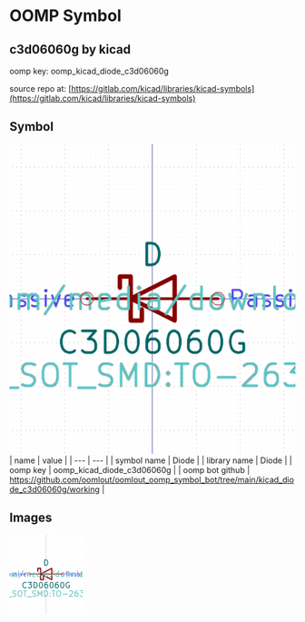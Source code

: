 # OOMP Symbol  
## c3d06060g  by kicad  
  
oomp key: oomp_kicad_diode_c3d06060g  
  
source repo at: [https://gitlab.com/kicad/libraries/kicad-symbols](https://gitlab.com/kicad/libraries/kicad-symbols)  
## Symbol  
  
[![working.png](working_600.png)](working.png)  
| name | value | 
| --- | --- | 
| symbol name | Diode | 
| library name | Diode | 
| oomp key | oomp_kicad_diode_c3d06060g | 
| oomp bot github | https://github.com/oomlout/oomlout_oomp_symbol_bot/tree/main/kicad_diode_c3d06060g/working | 
## Images  
  
[![working.png](working_140.png)](working.png)  
